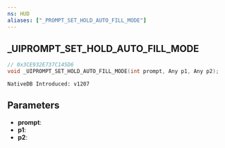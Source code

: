 ```yaml
---
ns: HUD
aliases: ["_PROMPT_SET_HOLD_AUTO_FILL_MODE"]
---
```

## _UIPROMPT_SET_HOLD_AUTO_FILL_MODE

```c
// 0x3CE932E737C145D6
void _UIPROMPT_SET_HOLD_AUTO_FILL_MODE(int prompt, Any p1, Any p2);
```

```
NativeDB Introduced: v1207
```

## Parameters
* **prompt**:
* **p1**:
* **p2**:
